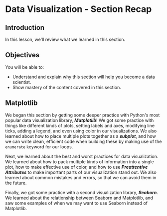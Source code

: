 
# Data Visualization - Section Recap

## Introduction 

In this lesson, we'll review what we learned in this section. 

## Objectives

You will be able to:

* Understand and explain why this section will help you become a data scientist. 
* Show mastery of the content covered in this section. 


## Matplotlib

We began this section by getting some deeper practice with Python's most popular data visualization library, **_Matplotlib_**! We got some practice with things like different kinds of plots, setting labels and axes, modifying line ticks, adding a legend, and even using color in our visualizations.  We also learned about how to place multiple plots together as a **_subplot_**, and how we can write clean, efficient code when building these by making use of the `enumerate` keyword for our loops. 

Next, we learned about the best and worst practices for data visualization. We learned about how to pack multiple kinds of information into a single plot, how to make effective use of color, and how to use **_Preattentive Attributes_** to make important parts of our visualization stand out. We also learned about common mistakes and errors, so that we can avoid them in the future. 

Finally, we got some practice with a second visualization library, **_Seaborn_**. We learned about the relationship between Seaborn and Matplotlib, and saw some examples of when we may want to use Seaborn instead of Matplotlib. 
